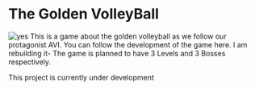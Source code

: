 # The Golden VolleyBall
![yes](https://user-images.githubusercontent.com/94353989/153600564-41c5bc96-85a3-4c2c-9e7c-f60feb7e5d3f.png)
 This is a game about the golden volleyball as we follow our protagonist AVI. 
 You can follow the development of the game here.
 I am rebuilding it- The game is planned to have 3 Levels and 3 Bosses respectively.
 
 This project is currently under development

